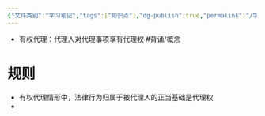 ```yaml
---
{"文件类别":"学习笔记","tags":["知识点"],"dg-publish":true,"permalink":"/学习笔记/知识点/有权代理/","dgPassFrontmatter":true,"noteIcon":""}
---
```


- 有权代理：代理人对代理事项享有代理权 #背诵/概念 
# 规则

- 有权代理情形中，法律行为归属于被代理人的正当基础是代理权
- 